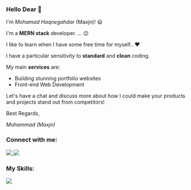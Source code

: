 
<p align="left">
<p align="left">
 <h3 align="left">Hello Dear 👋</h3>
<p align="left">
 
I'm <i>Mohamad Haqnegahdar</i> (Maxjn)! 😃

I'm a **MERN stack** developer. ... 😉

 I like to learn when I have some free time for myself.. ❤️
</p>
<p align="left">
 I have a particular sensitivity to <b>standard</b> and <b>clean</b>
coding.
</p>

My main **services** are:
- Building stunning portfolio websites
- Front-end Web Development


Let's have a chat and discuss more about how I could make your products and projects stand out from competitors!

Best Regards,

<i>Mohammad (Maxjn)</i>
</p>
<!--*Contacts -->
<h3 align="left">Connect with me:</h3>
<p align="left">
    <a href="https://www.linkedin.com/in/maxjn/" target="blank" alt="Linkdin">
        <img src="https://skillicons.dev/icons?i=linkedin" />
    </a>
 <a href="https://maxjn-portfolio-first.pages.dev" target="blank" alt="Portfolio Website">
        <img src="https://skillicons.dev/icons?i=cloudflare" />
    </a>
</p>

<!--*Skills -->
<h3 align="left">My Skills:</h3>
<p align="left">
  <a href="https://skillicons.dev">
    <img src="https://skillicons.dev/icons?i=react,nextjs,nodejs,mongodb,redux,tailwind,sass,git,docker" />
  </a>
</p>
